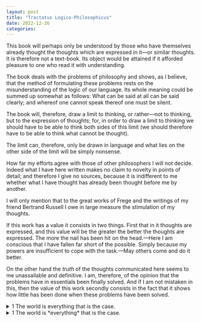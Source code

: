 ```yaml
---
layout: post
title: "Tractatus Logico-Philosophicus"
date: 2022-12-26
categories:
---
```


This book will perhaps only be understood by those who have themselves already thought the thoughts which are expressed in it—or similar thoughts. It is therefore not a text-book. Its object would be attained if it afforded pleasure to one who read it with understanding.

The book deals with the problems of philosophy and shows, as I believe, that the method of formulating these problems rests on the misunderstanding of the logic of our language. Its whole meaning could be summed up somewhat as follows: What can be said at all can be said clearly; and whereof one cannot speak thereof one must be silent.

The book will, therefore, draw a limit to thinking, or rather—not to thinking, but to the expression of thoughts; for, in order to draw a limit to thinking we should have to be able to think both sides of this limit (we should therefore have to be able to think what cannot be thought).

The limit can, therefore, only be drawn in language and what lies on the other side of the limit will be simply nonsense.

How far my efforts agree with those of other philosophers I will not decide. Indeed what I have here written makes no claim to novelty in points of detail; and therefore I give no sources, because it is indifferent to me whether what I have thought has already been thought before me by another.

I will only mention that to the great works of Frege and the writings of my friend Bertrand Russell I owe in large measure the stimulation of my thoughts.

If this work has a value it consists in two things. First that in it thoughts are expressed, and this value will be the greater the better the thoughts are expressed. The more the nail has been hit on the head.—Here I am conscious that I have fallen far short of the possible. Simply because my powers are insufficient to cope with the task.—May others come and do it better.

On the other hand the *truth* of the thoughts communicated here seems to me unassailable and definitive. I am, therefore, of the opinion that the problems have in essentials been finally solved. And if I am not mistaken in this, then the value of this work secondly consists in the fact that it shows how little has been done when these problems have been solved.




<details>

<summary> 1 The world is everything that is the case. </summary><blockquote>

<details>

<summary> 1.1 The world is the totality of facts, not of things. </summary><blockquote>
 
1.11 The world is determined by the facts, and by these being *all* the facts.
 
1.12 For the totality of facts determines both what is the case, and also all that is not the case.
 
1.13 The facts in logical space are the world.
 
</blockquote>

</details>

<details>

<summary> 1.2 The world divides into facts. </summary><blockquote>

1.21 Any one can either be the case or not be the case, and everything else remain the same.

</blockquote>

</details>

</blockquote>

</details>







<details><summary markdown='span'> 1 The world is *everything* that is the case. </summary><blockquote>

<details><summary markdown='span'> 1.1 The world is the *totality* of facts, not of things. </summary><blockquote>

<text markdown='span'>

1.11 The world is determined by the facts, and by these being *all* the facts.

1.12 For the totality of *facts* determines both what is the case, and also all that is not the case.

1.13 The facts in logical *space* are the world.

</text>

</blockquote>

</details>

<details><summary markdown='span'> 1.2 The world *divides* into facts. </summary><blockquote>

1.21 Any one can either be the case or not be the case, and *everything* else remain the same.

<details><summary markdown='span'> 1.22 He never *said* this. </summary><blockquote>

1.221 Or *this*.
 
1.222 Or *this*.

<details><summary markdown='span'> 1.223 Or *this*. </summary><blockquote>

1.2231 *Or* this!

</blockquote>

</details>

</blockquote>

</details>

</blockquote>

</details>

</blockquote>

</details>
